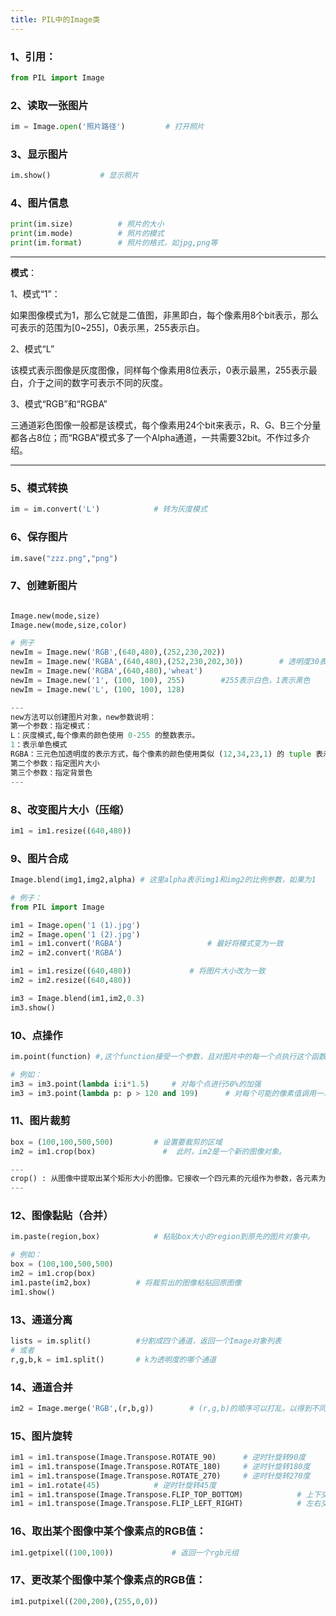 ```yaml
---
title: PIL中的Image类
---
```


### 1、引用：

```python
from PIL import Image
```

### 2、读取一张图片

```python
im = Image.open('照片路径')			# 打开照片
```

### 3、显示图片

```python
im.show()			# 显示照片
```

### 4、图片信息

```python
print(im.size)			# 照片的大小
print(im.mode)			# 照片的模式
print(im.format)		# 照片的格式，如jpg,png等
```

---

**模式**：

1、模式“1”：

如果图像模式为1，那么它就是二值图，非黑即白，每个像素用8个bit表示，那么可表示的范围为[0~255]，0表示黑，255表示白。

2、模式“L”

该模式表示图像是灰度图像，同样每个像素用8位表示，0表示最黑，255表示最白，介于之间的数字可表示不同的灰度。

3、模式“RGB”和“RGBA”

三通道彩色图像一般都是该模式，每个像素用24个bit来表示，R、G、B三个分量都各占8位；而“RGBA”模式多了一个Alpha通道，一共需要32bit。不作过多介绍。

---

### 5、模式转换

```python
im = im.convert('L')			# 转为灰度模式
```

### 6、保存图片

```python
im.save("zzz.png","png")
```

### 7、创建新图片

```python

Image.new(mode,size)
Image.new(mode,size,color)

# 例子
newIm = Image.new('RGB',(640,480),(252,230,202))
newIm = Image.new('RGBA',(640,480),(252,230,202,30))		# 透明度30表示0.3
newIm = Image.new('RGBA',(640,480),'wheat')
newIm = Image.new('1', (100, 100), 255)        #255表示白色，1表示黑色
newIm = Image.new('L', (100, 100), 128)

---
new方法可以创建图片对象，new参数说明：
第一个参数：指定模式：
L：灰度模式,每个像素的颜色使用 0-255 的整数表示。
1：表示单色模式
RGBA：三元色加透明度的表示方式，每个像素的颜色使用类似 (12,34,23,1) 的 tuple 表示。
第二个参数：指定图片大小
第三个参数：指定背景色
---
```

### 8、改变图片大小（压缩）

```python
im1 = im1.resize((640,480))
```

### 9、图片合成

```python
Image.blend(img1,img2,alpha) # 这里alpha表示img1和img2的比例参数，如果为1 													  # 的话则合成后的图片jimg1

# 例子：
from PIL import Image

im1 = Image.open('1 (1).jpg')
im2 = Image.open('1 (2).jpg')
im1 = im1.convert('RGBA')					# 最好将模式变为一致
im2 = im2.convert('RGBA')

im1 = im1.resize((640,480))				# 将图片大小改为一致
im2 = im2.resize((640,480))

im3 = Image.blend(im1,im2,0.3)
im3.show()
```

### 10、点操作

```python
im.point(function) #,这个function接受一个参数，且对图片中的每一个点执行这个函数

# 例如：
im3 = im3.point(lambda i:i*1.5)		# 对每个点进行50%的加强
im3 = im3.point(lambda p: p > 120 and 199)		# 对每个可能的像素值调用一次该函数，并将结果表应用于图像的所有波段。
```

### 11、图片裁剪

```python
box = (100,100,500,500)			# 设置要裁剪的区域
im2 = im1.crop(box)				  #  此时，im2是一个新的图像对象。

---
crop() : 从图像中提取出某个矩形大小的图像。它接收一个四元素的元组作为参数，各元素为（left, upper, right, lower），坐标系统的原点（0, 0）是左上角。
---
```

### 12、图像黏贴（合并）

```python
im.paste(region,box)			# 粘贴box大小的region到原先的图片对象中。

# 例如：
box = (100,100,500,500)
im2 = im1.crop(box)
im1.paste(im2,box)			# 将裁剪出的图像粘贴回原图像
im1.show()
```

### 13、通道分离

```python
lists = im.split()			#分割成四个通道，返回一个Image对象列表
# 或者
r,g,b,k = im1.split()		# k为透明度的哪个通道
```

### 14、通道合并

```python
im2 = Image.merge('RGB',(r,b,g))		# (r,g,b)的顺序可以打乱，以得到不同的图片
```

### 15、图片旋转

```python
im1 = im1.transpose(Image.Transpose.ROTATE_90)		# 逆时针旋转90度
im1 = im1.transpose(Image.Transpose.ROTATE_180)		# 逆时针旋转180度
im1 = im1.transpose(Image.Transpose.ROTATE_270)		# 逆时针旋转270度
im1 = im1.rotate(45)			# 逆时针旋转45度
im1 = im1.transpose(Image.Transpose.FLIP_TOP_BOTTOM)			# 上下交换
im1 = im1.transpose(Image.Transpose.FLIP_LEFT_RIGHT)			# 左右交换
```

### 16、取出某个图像中某个像素点的RGB值：

```python
im1.getpixel((100,100))				# 返回一个rgb元组
```

### 17、更改某个图像中某个像素点的RGB值：

```python
im1.putpixel((200,200),(255,0,0))
```

